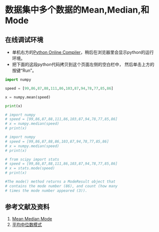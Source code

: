 # 数据集中多个数据的Mean,Median,和Mode

## 在线调试环境

- 单机右方的[Python Online Compiler](https://trinket.io/python3/a5bd54189b)，稍后在浏览器里会显示python的运行环境。
- 把下面的这段python代码拷贝到这个页面左侧的空白栏中， 然后单击上方的按键“Run”。

```python
import numpy

speed = [99,86,87,88,111,86,103,87,94,78,77,85,86]

x = numpy.mean(speed)

print(x)

# import numpy
# speed = [99,86,87,88,111,86,103,87,94,78,77,85,86]
# x = numpy.median(speed)
# print(x)

# import numpy
# speed = [99,86,87,88,86,103,87,94,78,77,85,86]
# x = numpy.median(speed)
# print(x)

# from scipy import stats
# speed = [99,86,87,88,111,86,103,87,94,78,77,85,86]
# x = stats.mode(speed)
# print(x)

#The mode() method returns a ModeResult object that 
# contains the mode number (86), and count (how many
# times the mode number appeared (3)).
```

## 参考文献及资料

1. [Mean Median Mode](https://www.w3schools.com/python/python_ml_mean_median_mode.asp)
2. [平均中位数模式](https://www.w3school.com.cn/python/python_ml_mean_median_mode.asp)


